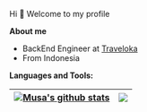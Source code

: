 
Hi 👋 Welcome to my profile

**About me**

- BackEnd Engineer at [Traveloka](https://www.traveloka.com/)
- From Indonesia


**Languages and Tools:**  

| <a href="https://github.com/zakariametal"><img align="center" src="https://github-readme-stats.vercel.app/api?username=zakariametal&show_icons=true&include_all_commits=true&theme=buefy&hide_border=true" alt="Musa's github stats" /></a> | <a href="https://github.com/zakariametal"><img align="center" src="https://github-readme-stats.vercel.app/api/top-langs/?username=zakariametal&layout=compact&theme=buefy&hide_border=true" /></a> |
| ------------- | ------------- |

